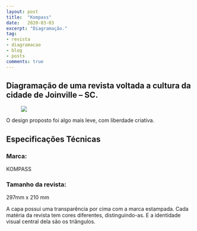 ```yaml
---
layout: post
title:  "Kompass"
date:   2020-03-03
excerpt: "Diagramação."
tag:
- revista
- diagramacao
- blog
- posts
comments: true
---
```


## Diagramação de uma revista voltada a cultura da cidade de Joinville – SC.

<figure>
	<a href="https://thaispickler.files.wordpress.com/2016/02/mock21.jpg"><img src="https://thaispickler.files.wordpress.com/2016/02/mock21.jpg"></a>
	<figcaption><a href="https://thaispickler.files.wordpress.com/2016/02/mock21.jpg"></a></figcaption>
</figure>

O design proposto foi algo mais leve, com liberdade criativa.

## Especificações Técnicas

### Marca: 
KOMPASS

### Tamanho da revista: 
297mm x 210 mm

A capa possui uma transparência por cima com a marca estampada. Cada matéria da revista tem cores diferentes, distinguindo-as. E a identidade visual central dela são os triângulos.
